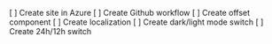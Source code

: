 [ ] Create site in Azure
[ ] Create Github workflow
[ ] Create offset component
[ ] Create localization
[ ] Create dark/light mode switch
[ ] Create 24h/12h switch